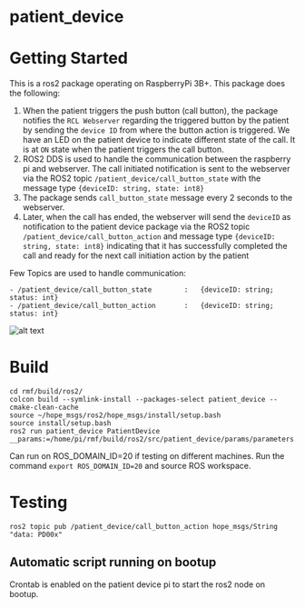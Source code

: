 # patient_device

# Getting  Started
This is a ros2 package operating on RaspberryPi 3B+. 
This package does the following:
1. When the patient triggers the push button (call button), the package notifies the `RCL Webserver` regarding the triggered button by the patient by sending the `device ID` from where the button action is triggered. We have an LED on the patient device to indicate different state of the call. It is at `ON` state when the patient triggers the call button.
2. ROS2 DDS is used to handle the communication between the raspberry pi and webserver. The call initiated notification is sent to the webserver via the ROS2 topic `/patient_device/call_button_state` with the message type `{deviceID: string, state: int8}`
3. The package sends `call_button_state` message every 2 seconds to the webserver.
4. Later, when the call has ended, the webserver will send the `deviceID` as notification to the patient device package via the ROS2 topic `/patient_device/call_button_action` and message type `{deviceID: string, state: int8}` indicating that it has successfully completed the call and ready for the next call initiation action by the patient

Few Topics are used to handle communication:
```
- /patient_device/call_button_state        :   {deviceID: string; status: int}
- /patient_device/call_button_action       :   {deviceID: string; status: int}
```

![alt text](https://github.com/RMFHOPE/patient_device/blob/master/documentation/PatientDevice.png)

# Build
```
cd rmf/build/ros2/
colcon build --symlink-install --packages-select patient_device --cmake-clean-cache
source ~/hope_msgs/ros2/hope_msgs/install/setup.bash
source install/setup.bash
ros2 run patient_device PatientDevice __params:=/home/pi/rmf/build/ros2/src/patient_device/params/parameters.yaml
```

Can run on ROS_DOMAIN_ID=20 if testing on different machines. Run the command
`export ROS_DOMAIN_ID=20` 
and source ROS workspace.

# Testing
```ros2 topic pub /patient_device/call_button_action hope_msgs/String "data: PD00x"```


## Automatic script running on bootup
Crontab is enabled on the patient device pi to start the ros2 node on bootup.
